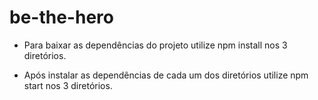 # be-the-hero

- Para baixar as dependências do projeto utilize npm install nos 3 diretórios.

- Após instalar as dependências de cada um dos diretórios utilize npm start nos 3 diretórios.
